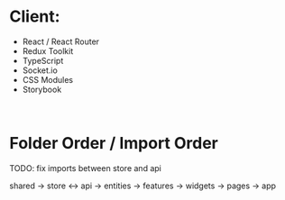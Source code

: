 # Client:

- React / React Router
- Redux Toolkit
- TypeScript
- Socket.io
- CSS Modules
- Storybook

<br />

# Folder Order / Import Order

TODO: fix imports between store and api

shared → store ↔ api → entities → features → widgets → pages → app

